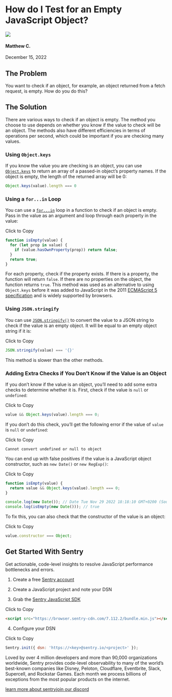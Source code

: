 # How do I Test for an Empty JavaScript Object?

![](/static/ghost-a2dfd8493b850dc0d9a9b1b4a41011c6.png)

#### Matthew C.

December 15, 2022

## [](https://sentry.io/answers/how-do-i-test-for-an-empty-javascript-object/#the-problem)The Problem

You want to check if an object, for example, an object returned from a fetch request, is empty. How do you do this?

## [](https://sentry.io/answers/how-do-i-test-for-an-empty-javascript-object/#the-solution)The Solution

There are various ways to check if an object is empty. The method you choose to use depends on whether you know if the value to check will be an object. The methods also have different efficiencies in terms of operations per second, which could be important if you are checking many values.

### [](https://sentry.io/answers/how-do-i-test-for-an-empty-javascript-object/#using-objectkeys)Using `Object.keys`

If you know the value you are checking is an object, you can use [`Object.keys`](https://developer.mozilla.org/en-US/docs/Web/JavaScript/Reference/Global_Objects/Object/keys#browser_compatibility) to return an array of a passed-in object’s property names. If the object is empty, the length of the returned array will be 0:


```javascript
Object.keys(value).length === 0
``` 

### [](https://sentry.io/answers/how-do-i-test-for-an-empty-javascript-object/#using-a-forin-loop)Using a `for...in` Loop

You can use a [`for...in`](https://developer.mozilla.org/en-US/docs/Web/JavaScript/Reference/Statements/for...in) loop in a function to check if an object is empty. Pass in the value as an argument and loop through each property in the value:

Click to Copy

```javascript
function isEmpty(value) {
  for (let prop in value) {
    if (value.hasOwnProperty(prop)) return false;
  }
  return true;
}
``` 

For each property, check if the property exists. If there is a property, the function will return `false`. If there are no properties on the object, the function returns `true`. This method was used as an alternative to using `Object.keys` before it was added to JavaScript in the 2011 [ECMAScript 5 specification](https://262.ecma-international.org/5.1/) and is widely supported by browsers.

### [](https://sentry.io/answers/how-do-i-test-for-an-empty-javascript-object/#using-jsonstringify)Using `JSON.stringify`

You can use [`JSON.stringify()`](https://developer.mozilla.org/en-US/docs/Web/JavaScript/Reference/Global_Objects/JSON/stringify) to convert the value to a JSON string to check if the value is an empty object. It will be equal to an empty object string if it is:

Click to Copy

```javascript
JSON.stringify(value) === '{}'
``` 

This method is slower than the other methods.

### [](https://sentry.io/answers/how-do-i-test-for-an-empty-javascript-object/#adding-extra-checks-if-you-dont-know-if-the-value-is-an-object)Adding Extra Checks if You Don’t Know if the Value is an Object

If you don’t know if the value is an object, you’ll need to add some extra checks to determine whether it is. First, check if the value is `null` or `undefined`:

Click to Copy

```javascript
value && Object.keys(value).length === 0;
``` 

If you don’t do this check, you’ll get the following error if the value of `value` is `null` or `undefined`:

Click to Copy

`Cannot convert undefined or null to object` 

You can end up with false positives if the value is a JavaScript object constructor, such as `new Date()` or `new RegExp()`:

Click to Copy

```javascript
function isEmpty(value) {
  return value && Object.keys(value).length === 0;
}

console.log(new Date()); // Date Tue Nov 29 2022 18:18:10 GMT+0200 (South Africa Standard Time)
console.log(isEmpty(new Date())); // true
``` 

To fix this, you can also check that the constructor of the value is an object:

Click to Copy

```javascript
value.constructor === Object;
``` 

## Get Started With Sentry

Get actionable, code-level insights to resolve JavaScript performance bottlenecks and errors.

1. Create a free [Sentry account](https://sentry.io/signup)
    
2. Create a JavaScript project and note your DSN
    
3. Grab the [Sentry JavaScript SDK](https://github.com/getsentry/sentry-javascript/)
    

Click to Copy

```html
<script src="https://browser.sentry-cdn.com/7.112.2/bundle.min.js"></script>
```


4. Configure your DSN

Click to Copy

```javascript
Sentry.init({ dsn: 'https://<key>@sentry.io/<project>' });
``` 

Loved by over 4 million developers and more than 90,000 organizations worldwide, Sentry provides code-level observability to many of the world’s best-known companies like Disney, Peloton, Cloudflare, Eventbrite, Slack, Supercell, and Rockstar Games. Each month we process billions of exceptions from the most popular products on the internet.

[learn more about sentry](https://sentry.io/)[join our discord](https://discord.com/invite/Ww9hbqr)